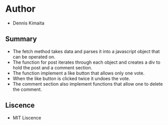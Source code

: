 # Author
- Dennis Kimaita

## Summary
- The fetch method takes data and parses it into a javascript object that can be operated on.
- The function for post iterates through each object and creates a div to hold the post and a comment section.
- The function implement a like button that allows only one vote.
- When the like button is clicked twice it undoes the vote.
- The comment section also implement functions that allow one to delete the comment.

## Liscence
- MIT Liscence